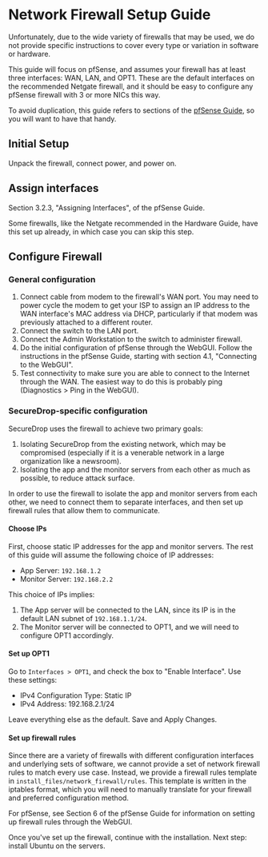 Network Firewall Setup Guide
============================

Unfortunately, due to the wide variety of firewalls that may be used, we
do not provide specific instructions to cover every type or variation in
software or hardware.

This guide will focus on pfSense, and assumes your firewall has at
least three interfaces: WAN, LAN, and OPT1. These are the default
interfaces on the recommended Netgate firewall, and it should be easy
to configure any pfSense firewall with 3 or more NICs this way.

To avoid duplication, this guide refers to sections of the
[pfSense Guide](http://data.sfb.bg.ac.rs/sftp/bojan.radic/Knjige/Guide_pfsense.pdf),
so you will want to have that handy.

Initial Setup
-------------

Unpack the firewall, connect power, and power on.

Assign interfaces
-----------------

Section 3.2.3, "Assigning Interfaces", of the pfSense Guide.

Some firewalls, like the Netgate recommended in the Hardware Guide,
have this set up already, in which case you can skip this step.

Configure Firewall
------------------

### General configuration

1.  Connect cable from modem to the firewall's WAN port. You may need
    to power cycle the modem to get your ISP to assign an IP address
    to the WAN interface's MAC address via DHCP, particularly if that
    modem was previously attached to a different router.
2.  Connect the switch to the LAN port.
3.  Connect the Admin Workstation to the switch to administer firewall.
4.  Do the initial configuration of pfSense through the WebGUI. Follow
    the instructions in the pfSense Guide, starting with section 4.1,
    "Connecting to the WebGUI".
5.  Test connectivity to make sure you are able to connect to the
    Internet through the WAN. The easiest way to do this is probably
    ping (Diagnostics > Ping in the WebGUI).

### SecureDrop-specific configuration

SecureDrop uses the firewall to achieve two primary goals:

1.  Isolating SecureDrop from the existing network, which may be
    compromised (especially if it is a venerable network in a large
    organization like a newsroom).
2.  Isolating the app and the monitor servers from each other as much as
    possible, to reduce attack surface.

In order to use the firewall to isolate the app and monitor servers from
each other, we need to connect them to separate interfaces, and then set
up firewall rules that allow them to communicate.

#### Choose IPs

First, choose static IP addresses for the app and monitor servers. The
rest of this guide will assume the following choice of IP addresses:

* App Server: `192.168.1.2`
* Monitor Server: `192.168.2.2`

This choice of IPs implies:

1.  The App server will be connected to the LAN, since its IP is in
    the default LAN subnet of `192.168.1.1/24`.
2.  The Monitor server will be connected to OPT1, and we will need to
    configure OPT1 accordingly.

#### Set up OPT1

Go to `Interfaces > OPT1`, and check the box to "Enable Interface". Use
these settings:

-   IPv4 Configuration Type: Static IP
-   IPv4 Address: 192.168.2.1/24

Leave everything else as the default. Save and Apply Changes.

#### Set up firewall rules

Since there are a variety of firewalls with different configuration
interfaces and underlying sets of software, we cannot provide a set of
network firewall rules to match every use case. Instead, we provide a
firewall rules template in `install_files/network_firewall/rules`.
This template is written in the iptables format, which you will need
to manually translate for your firewall and preferred configuration
method.

For pfSense, see Section 6 of the pfSense Guide for information on
setting up firewall rules through the WebGUI.

Once you've set up the firewall, continue with the installation. Next
step: install Ubuntu on the servers.
